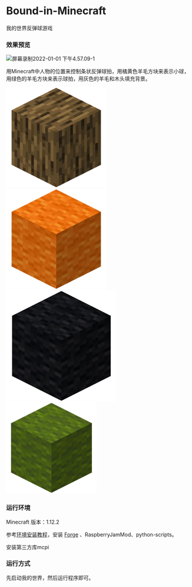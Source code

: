 # Bound-in-Minecraft
我的世界反弹球游戏

### 效果预览

![屏幕录制2022-01-01 下午4.57.09-1](README.assets/show.gif)

用Minecraft中人物的位置来控制条状反弹球拍，用橘黄色羊毛方块来表示小球，用绿色的羊毛方块来表示球拍，用灰色的羊毛和木头填充背景。

![img](README.assets/clip_image001-1039600.png)  ![img](README.assets/clip_image002-1039600.png)  ![img](README.assets/clip_image003-1039600.png)  ![img](README.assets/clip_image004-1039600.png)

### 运行环境

Minecraft 版本：1.12.2

参考[环境安装教程](https://ngcm.github.io/PythonTool-Mod/installation/)，安装 [Forge](https://ngcm.github.io/PythonTool-Mod/downloads/) 、RaspberryJamMod、python-scripts。

安装第三方库mcpi

### 运行方式

先启动我的世界，然后运行程序即可。
